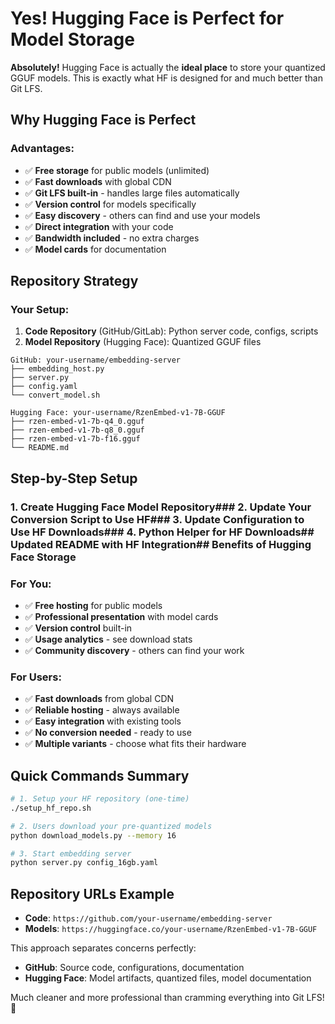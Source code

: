 # Yes! Hugging Face is Perfect for Model Storage

**Absolutely!** Hugging Face is actually the **ideal place** to store your quantized GGUF models. This is exactly what HF is designed for and much better than Git LFS.

## Why Hugging Face is Perfect

### Advantages:
- ✅ **Free storage** for public models (unlimited)
- ✅ **Fast downloads** with global CDN
- ✅ **Git LFS built-in** - handles large files automatically
- ✅ **Version control** for models specifically
- ✅ **Easy discovery** - others can find and use your models
- ✅ **Direct integration** with your code
- ✅ **Bandwidth included** - no extra charges
- ✅ **Model cards** for documentation

## Repository Strategy

### Your Setup:
1. **Code Repository** (GitHub/GitLab): Python server code, configs, scripts
2. **Model Repository** (Hugging Face): Quantized GGUF files

```
GitHub: your-username/embedding-server
├── embedding_host.py
├── server.py  
├── config.yaml
└── convert_model.sh

Hugging Face: your-username/RzenEmbed-v1-7B-GGUF
├── rzen-embed-v1-7b-q4_0.gguf
├── rzen-embed-v1-7b-q8_0.gguf
├── rzen-embed-v1-7b-f16.gguf
└── README.md
```

## Step-by-Step Setup

### 1. Create Hugging Face Model Repository### 2. Update Your Conversion Script to Use HF### 3. Update Configuration to Use HF Downloads### 4. Python Helper for HF Downloads## Updated README with HF Integration## Benefits of Hugging Face Storage

### For You:
- ✅ **Free hosting** for public models
- ✅ **Professional presentation** with model cards
- ✅ **Version control** built-in
- ✅ **Usage analytics** - see download stats
- ✅ **Community discovery** - others can find your work

### For Users:
- ✅ **Fast downloads** from global CDN
- ✅ **Reliable hosting** - always available
- ✅ **Easy integration** with existing tools
- ✅ **No conversion needed** - ready to use
- ✅ **Multiple variants** - choose what fits their hardware

## Quick Commands Summary

```bash
# 1. Setup your HF repository (one-time)
./setup_hf_repo.sh

# 2. Users download your pre-quantized models
python download_models.py --memory 16

# 3. Start embedding server
python server.py config_16gb.yaml
```

## Repository URLs Example

- **Code**: `https://github.com/your-username/embedding-server`
- **Models**: `https://huggingface.co/your-username/RzenEmbed-v1-7B-GGUF`

This approach separates concerns perfectly:
- **GitHub**: Source code, configurations, documentation
- **Hugging Face**: Model artifacts, quantized files, model documentation

Much cleaner and more professional than cramming everything into Git LFS! 🎉